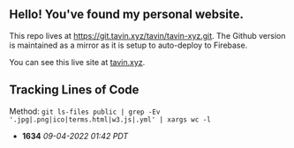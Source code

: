 ## Hello! You've found my personal website.

This repo lives at https://git.tavin.xyz/tavin/tavin-xyz.git. The Github version is maintained as a mirror as it is setup to auto-deploy to Firebase.

You can see this live site at [tavin.xyz](https://tavin.xyz).

## Tracking Lines of Code

Method: `git ls-files public | grep -Ev '.jpg|.png|ico|terms.html|w3.js|.yml' | xargs wc -l`

- **1634** _09-04-2022 01:42 PDT_
